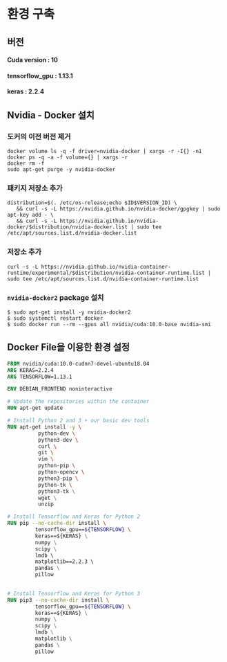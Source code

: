 # 환경 구축



## 버전

#### Cuda version			  : 10

#### tensorflow_gpu		 : 1.13.1

#### keras							: 2.2.4



## Nvidia - Docker 설치

### 도커의 이전 버전 제거

```shell
docker volume ls -q -f driver=nvidia-docker | xargs -r -I{} -n1
docker ps -q -a -f volume={} | xargs -r
docker rm -f
sudo apt-get purge -y nvidia-docker
```



### 패키지 저장소 추가

```shell
distribution=$(. /etc/os-release;echo $ID$VERSION_ID) \
   && curl -s -L https://nvidia.github.io/nvidia-docker/gpgkey | sudo apt-key add - \
   && curl -s -L https://nvidia.github.io/nvidia-docker/$distribution/nvidia-docker.list | sudo tee /etc/apt/sources.list.d/nvidia-docker.list
```



### 저장소 추가

```shell
curl -s -L https://nvidia.github.io/nvidia-container-runtime/experimental/$distribution/nvidia-container-runtime.list | sudo tee /etc/apt/sources.list.d/nvidia-container-runtime.list
```



### `nvidia-docker2` package 설치

```shell
$ sudo apt-get install -y nvidia-docker2
$ sudo systemctl restart docker
$ sudo docker run --rm --gpus all nvidia/cuda:10.0-base nvidia-smi
```



## Docker File을 이용한 환경 설정

```dockerfile
FROM nvidia/cuda:10.0-cudnn7-devel-ubuntu18.04
ARG KERAS=2.2.4
ARG TENSORFLOW=1.13.1

ENV DEBIAN_FRONTEND noninteractive

# Update the repositories within the container
RUN apt-get update

# Install Python 2 and 3 + our basic dev tools
RUN apt-get install -y \
          python-dev \
          python3-dev \
          curl \
          git \
          vim \
          python-pip \
          python-opencv \
          python3-pip \
          python-tk \ 
          python3-tk \
          wget \
          unzip

# Install Tensorflow and Keras for Python 2
RUN pip --no-cache-dir install \
         tensorflow_gpu==${TENSORFLOW} \ 
         keras==${KERAS} \
         numpy \
         scipy \
         lmdb \ 
         matplotlib==2.2.3 \ 
         pandas \
         pillow
         

# Install Tensorflow and Keras for Python 3
RUN pip3 --no-cache-dir install \
         tensorflow_gpu==${TENSORFLOW} \ 
         keras==${KERAS} \
         numpy \
         scipy \
         lmdb \
         matplotlib \
         pandas \
         pillow 
```

